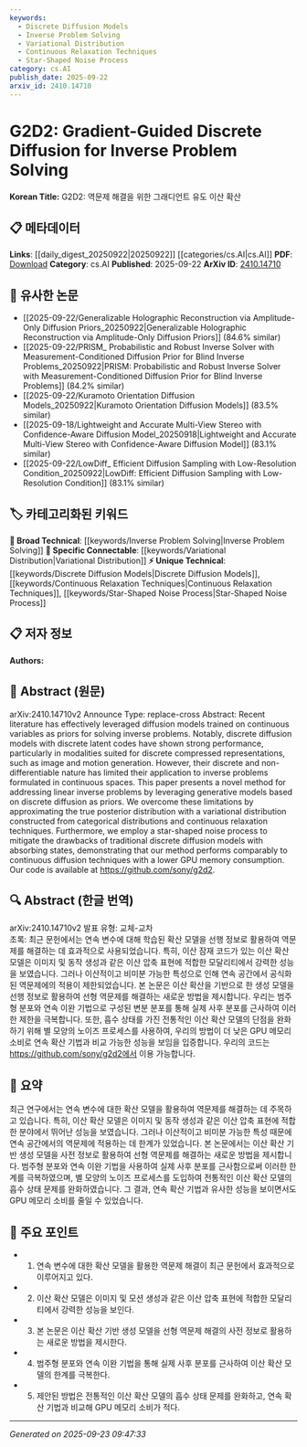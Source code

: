 ```yaml
---
keywords:
  - Discrete Diffusion Models
  - Inverse Problem Solving
  - Variational Distribution
  - Continuous Relaxation Techniques
  - Star-Shaped Noise Process
category: cs.AI
publish_date: 2025-09-22
arxiv_id: 2410.14710
---
```


<!-- KEYWORD_LINKING_METADATA:
{
  "processed_timestamp": "2025-09-23T09:47:33.259164",
  "vocabulary_version": "1.0",
  "selected_keywords": [
    "Discrete Diffusion Models",
    "Inverse Problem Solving",
    "Variational Distribution",
    "Continuous Relaxation Techniques",
    "Star-Shaped Noise Process"
  ],
  "rejected_keywords": [],
  "similarity_scores": {
    "Discrete Diffusion Models": 0.78,
    "Inverse Problem Solving": 0.65,
    "Variational Distribution": 0.77,
    "Continuous Relaxation Techniques": 0.75,
    "Star-Shaped Noise Process": 0.79
  },
  "extraction_method": "AI_prompt_based",
  "budget_applied": true,
  "candidates_json": {
    "candidates": [
      {
        "surface": "Discrete Diffusion Models",
        "canonical": "Discrete Diffusion Models",
        "aliases": [
          "Discrete Diffusion",
          "Discrete Diffusion Process"
        ],
        "category": "unique_technical",
        "rationale": "This concept is central to the paper's methodology and offers a unique approach to inverse problem solving.",
        "novelty_score": 0.75,
        "connectivity_score": 0.65,
        "specificity_score": 0.85,
        "link_intent_score": 0.78
      },
      {
        "surface": "Inverse Problem Solving",
        "canonical": "Inverse Problem Solving",
        "aliases": [
          "Inverse Problems"
        ],
        "category": "broad_technical",
        "rationale": "A fundamental concept in the paper, linking it to a wide range of applications in computational mathematics and engineering.",
        "novelty_score": 0.5,
        "connectivity_score": 0.7,
        "specificity_score": 0.6,
        "link_intent_score": 0.65
      },
      {
        "surface": "Variational Distribution",
        "canonical": "Variational Distribution",
        "aliases": [
          "Variational Approximation"
        ],
        "category": "specific_connectable",
        "rationale": "This technique is crucial for approximating posterior distributions in the proposed method.",
        "novelty_score": 0.68,
        "connectivity_score": 0.72,
        "specificity_score": 0.8,
        "link_intent_score": 0.77
      },
      {
        "surface": "Continuous Relaxation Techniques",
        "canonical": "Continuous Relaxation Techniques",
        "aliases": [
          "Continuous Relaxation"
        ],
        "category": "unique_technical",
        "rationale": "Essential for bridging discrete models with continuous spaces, enhancing the paper's applicability.",
        "novelty_score": 0.7,
        "connectivity_score": 0.6,
        "specificity_score": 0.78,
        "link_intent_score": 0.75
      },
      {
        "surface": "Star-Shaped Noise Process",
        "canonical": "Star-Shaped Noise Process",
        "aliases": [
          "Star Noise Process"
        ],
        "category": "unique_technical",
        "rationale": "Introduces a novel approach to mitigate issues in traditional diffusion models, highlighting innovation.",
        "novelty_score": 0.8,
        "connectivity_score": 0.55,
        "specificity_score": 0.82,
        "link_intent_score": 0.79
      }
    ],
    "ban_list_suggestions": [
      "method",
      "performance",
      "experiment"
    ]
  },
  "decisions": [
    {
      "candidate_surface": "Discrete Diffusion Models",
      "resolved_canonical": "Discrete Diffusion Models",
      "decision": "linked",
      "scores": {
        "novelty": 0.75,
        "connectivity": 0.65,
        "specificity": 0.85,
        "link_intent": 0.78
      }
    },
    {
      "candidate_surface": "Inverse Problem Solving",
      "resolved_canonical": "Inverse Problem Solving",
      "decision": "linked",
      "scores": {
        "novelty": 0.5,
        "connectivity": 0.7,
        "specificity": 0.6,
        "link_intent": 0.65
      }
    },
    {
      "candidate_surface": "Variational Distribution",
      "resolved_canonical": "Variational Distribution",
      "decision": "linked",
      "scores": {
        "novelty": 0.68,
        "connectivity": 0.72,
        "specificity": 0.8,
        "link_intent": 0.77
      }
    },
    {
      "candidate_surface": "Continuous Relaxation Techniques",
      "resolved_canonical": "Continuous Relaxation Techniques",
      "decision": "linked",
      "scores": {
        "novelty": 0.7,
        "connectivity": 0.6,
        "specificity": 0.78,
        "link_intent": 0.75
      }
    },
    {
      "candidate_surface": "Star-Shaped Noise Process",
      "resolved_canonical": "Star-Shaped Noise Process",
      "decision": "linked",
      "scores": {
        "novelty": 0.8,
        "connectivity": 0.55,
        "specificity": 0.82,
        "link_intent": 0.79
      }
    }
  ]
}
-->

# G2D2: Gradient-Guided Discrete Diffusion for Inverse Problem Solving

**Korean Title:** G2D2: 역문제 해결을 위한 그래디언트 유도 이산 확산

## 📋 메타데이터

**Links**: [[daily_digest_20250922|20250922]] [[categories/cs.AI|cs.AI]]
**PDF**: [Download](https://arxiv.org/pdf/2410.14710.pdf)
**Category**: cs.AI
**Published**: 2025-09-22
**ArXiv ID**: [2410.14710](https://arxiv.org/abs/2410.14710)

## 🔗 유사한 논문
- [[2025-09-22/Generalizable Holographic Reconstruction via Amplitude-Only Diffusion Priors_20250922|Generalizable Holographic Reconstruction via Amplitude-Only Diffusion Priors]] (84.6% similar)
- [[2025-09-22/PRISM_ Probabilistic and Robust Inverse Solver with Measurement-Conditioned Diffusion Prior for Blind Inverse Problems_20250922|PRISM: Probabilistic and Robust Inverse Solver with Measurement-Conditioned Diffusion Prior for Blind Inverse Problems]] (84.2% similar)
- [[2025-09-22/Kuramoto Orientation Diffusion Models_20250922|Kuramoto Orientation Diffusion Models]] (83.5% similar)
- [[2025-09-18/Lightweight and Accurate Multi-View Stereo with Confidence-Aware Diffusion Model_20250918|Lightweight and Accurate Multi-View Stereo with Confidence-Aware Diffusion Model]] (83.1% similar)
- [[2025-09-22/LowDiff_ Efficient Diffusion Sampling with Low-Resolution Condition_20250922|LowDiff: Efficient Diffusion Sampling with Low-Resolution Condition]] (83.1% similar)

## 🏷️ 카테고리화된 키워드
**🧠 Broad Technical**: [[keywords/Inverse Problem Solving|Inverse Problem Solving]]
**🔗 Specific Connectable**: [[keywords/Variational Distribution|Variational Distribution]]
**⚡ Unique Technical**: [[keywords/Discrete Diffusion Models|Discrete Diffusion Models]], [[keywords/Continuous Relaxation Techniques|Continuous Relaxation Techniques]], [[keywords/Star-Shaped Noise Process|Star-Shaped Noise Process]]

## 📋 저자 정보

**Authors:** 

## 📄 Abstract (원문)

arXiv:2410.14710v2 Announce Type: replace-cross 
Abstract: Recent literature has effectively leveraged diffusion models trained on continuous variables as priors for solving inverse problems. Notably, discrete diffusion models with discrete latent codes have shown strong performance, particularly in modalities suited for discrete compressed representations, such as image and motion generation. However, their discrete and non-differentiable nature has limited their application to inverse problems formulated in continuous spaces. This paper presents a novel method for addressing linear inverse problems by leveraging generative models based on discrete diffusion as priors. We overcome these limitations by approximating the true posterior distribution with a variational distribution constructed from categorical distributions and continuous relaxation techniques. Furthermore, we employ a star-shaped noise process to mitigate the drawbacks of traditional discrete diffusion models with absorbing states, demonstrating that our method performs comparably to continuous diffusion techniques with a lower GPU memory consumption. Our code is available at https://github.com/sony/g2d2.

## 🔍 Abstract (한글 번역)

arXiv:2410.14710v2 발표 유형: 교체-교차  
초록: 최근 문헌에서는 연속 변수에 대해 학습된 확산 모델을 선행 정보로 활용하여 역문제를 해결하는 데 효과적으로 사용되었습니다. 특히, 이산 잠재 코드가 있는 이산 확산 모델은 이미지 및 동작 생성과 같은 이산 압축 표현에 적합한 모달리티에서 강력한 성능을 보였습니다. 그러나 이산적이고 비미분 가능한 특성으로 인해 연속 공간에서 공식화된 역문제에의 적용이 제한되었습니다. 본 논문은 이산 확산을 기반으로 한 생성 모델을 선행 정보로 활용하여 선형 역문제를 해결하는 새로운 방법을 제시합니다. 우리는 범주형 분포와 연속 이완 기법으로 구성된 변분 분포를 통해 실제 사후 분포를 근사하여 이러한 제한을 극복합니다. 또한, 흡수 상태를 가진 전통적인 이산 확산 모델의 단점을 완화하기 위해 별 모양의 노이즈 프로세스를 사용하여, 우리의 방법이 더 낮은 GPU 메모리 소비로 연속 확산 기법과 비교 가능한 성능을 보임을 입증합니다. 우리의 코드는 https://github.com/sony/g2d2에서 이용 가능합니다.

## 📝 요약

최근 연구에서는 연속 변수에 대한 확산 모델을 활용하여 역문제를 해결하는 데 주목하고 있습니다. 특히, 이산 확산 모델은 이미지 및 동작 생성과 같은 이산 압축 표현에 적합한 분야에서 뛰어난 성능을 보였습니다. 그러나 이산적이고 비미분 가능한 특성 때문에 연속 공간에서의 역문제에 적용하는 데 한계가 있었습니다. 본 논문에서는 이산 확산 기반 생성 모델을 사전 정보로 활용하여 선형 역문제를 해결하는 새로운 방법을 제시합니다. 범주형 분포와 연속 이완 기법을 사용하여 실제 사후 분포를 근사함으로써 이러한 한계를 극복하였으며, 별 모양의 노이즈 프로세스를 도입하여 전통적인 이산 확산 모델의 흡수 상태 문제를 완화하였습니다. 그 결과, 연속 확산 기법과 유사한 성능을 보이면서도 GPU 메모리 소비를 줄일 수 있었습니다.

## 🎯 주요 포인트

- 1. 연속 변수에 대한 확산 모델을 활용한 역문제 해결이 최근 문헌에서 효과적으로 이루어지고 있다.
- 2. 이산 확산 모델은 이미지 및 모션 생성과 같은 이산 압축 표현에 적합한 모달리티에서 강력한 성능을 보인다.
- 3. 본 논문은 이산 확산 기반 생성 모델을 선형 역문제 해결의 사전 정보로 활용하는 새로운 방법을 제시한다.
- 4. 범주형 분포와 연속 이완 기법을 통해 실제 사후 분포를 근사하여 이산 확산 모델의 한계를 극복한다.
- 5. 제안된 방법은 전통적인 이산 확산 모델의 흡수 상태 문제를 완화하고, 연속 확산 기법과 비교해 GPU 메모리 소비가 적다.


---

*Generated on 2025-09-23 09:47:33*